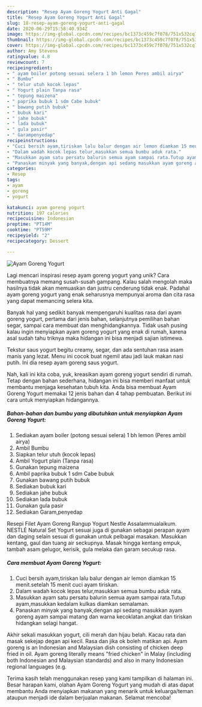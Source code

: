 ```yaml
---
description: "Resep Ayam Goreng Yogurt Anti Gagal"
title: "Resep Ayam Goreng Yogurt Anti Gagal"
slug: 18-resep-ayam-goreng-yogurt-anti-gagal
date: 2020-06-29T15:58:40.934Z
image: https://img-global.cpcdn.com/recipes/bc1373c459c7f078/751x532cq70/ayam-goreng-yogurt-foto-resep-utama.jpg
thumbnail: https://img-global.cpcdn.com/recipes/bc1373c459c7f078/751x532cq70/ayam-goreng-yogurt-foto-resep-utama.jpg
cover: https://img-global.cpcdn.com/recipes/bc1373c459c7f078/751x532cq70/ayam-goreng-yogurt-foto-resep-utama.jpg
author: Amy Stevens
ratingvalue: 4.8
reviewcount: 7
recipeingredient:
- " ayam boiler potong sesuai selera 1 bh lemon Peres ambil airya"
- " Bumbu"
- " telur utuh kocok lepas"
- " Yogurt plain Tanpa rasa"
- " tepung maizena"
- " paprika bubuk 1 sdm Cabe bubuk"
- " bawang putih bubuk"
- " bubuk kari"
- " jahe bubuk"
- " lada bubuk"
- " gula pasir"
- " Garampenyedap"
recipeinstructions:
- "Cuci bersih ayam,tiriskan lalu balur dengan air lemon diamkan 15 menit.setelah 15 menit cuci ayam tiriskan."
- "Dalam wadah kocok lepas telur,masukkan semua bumbu aduk rata."
- "Masukkan ayam satu persatu balurin semua ayam sampai rata.Tutup ayam,masukkan kedalam kulkas diamkan semalaman."
- "Panaskan minyak yang banyak,dengan api sedang masukkan ayam goreng ayam sampai matang dan warna kecoklatan.angkat dan tiriskan hidangkan selagi hangat."
categories:
- Resep
tags:
- ayam
- goreng
- yogurt

katakunci: ayam goreng yogurt 
nutrition: 197 calories
recipecuisine: Indonesian
preptime: "PT14M"
cooktime: "PT59M"
recipeyield: "2"
recipecategory: Dessert

---
```



![Ayam Goreng Yogurt](https://img-global.cpcdn.com/recipes/bc1373c459c7f078/751x532cq70/ayam-goreng-yogurt-foto-resep-utama.jpg)

Lagi mencari inspirasi resep ayam goreng yogurt yang unik? Cara membuatnya memang susah-susah gampang. Kalau salah mengolah maka hasilnya tidak akan memuaskan dan justru cenderung tidak enak. Padahal ayam goreng yogurt yang enak seharusnya mempunyai aroma dan cita rasa yang dapat memancing selera kita.

Banyak hal yang sedikit banyak mempengaruhi kualitas rasa dari ayam goreng yogurt, pertama dari jenis bahan, selanjutnya pemilihan bahan segar, sampai cara membuat dan menghidangkannya. Tidak usah pusing kalau ingin menyiapkan ayam goreng yogurt yang enak di rumah, karena asal sudah tahu triknya maka hidangan ini bisa menjadi sajian istimewa.

Tekstur saus yogurt begitu creamy, segar, dan ada sentuhan rasa asam manis yang lezat. Menu ini cocok buat ngemil atau jadi lauk makan nasi putih. Ini dia resep ayam goreng saus yogurt.


Nah, kali ini kita coba, yuk, kreasikan ayam goreng yogurt sendiri di rumah. Tetap dengan bahan sederhana, hidangan ini bisa memberi manfaat untuk membantu menjaga kesehatan tubuh kita. Anda bisa membuat Ayam Goreng Yogurt memakai 12 jenis bahan dan 4 tahap pembuatan. Berikut ini cara untuk menyiapkan hidangannya.

<!--inarticleads1-->

##### Bahan-bahan dan bumbu yang dibutuhkan untuk menyiapkan Ayam Goreng Yogurt:

1. Sediakan  ayam boiler (potong sesuai selera) 1 bh lemon (Peres ambil airya)
1. Ambil  Bumbu
1. Siapkan  telur utuh (kocok lepas)
1. Ambil  Yogurt plain (Tanpa rasa)
1. Gunakan  tepung maizena
1. Ambil  paprika bubuk 1 sdm Cabe bubuk
1. Gunakan  bawang putih bubuk
1. Sediakan  bubuk kari
1. Sediakan  jahe bubuk
1. Sediakan  lada bubuk
1. Gunakan  gula pasir
1. Sediakan  Garam,penyedap


Resepi Filet Ayam Goreng Rangup Yogurt Nestle Assalammualaikum. NESTLÉ Natural Set Yogurt sesuai juga di gunakan sebagai perapan ayam dan daging selain sesuai di gunakan untuk pelbagai masakan. Masukkan kentang, gaul dan tuang air seckupnya. Masak hingga kentang empuk, tambah asam gelugor, kerisik, gula melaka dan garam secukup rasa. 

<!--inarticleads2-->

##### Cara membuat Ayam Goreng Yogurt:

1. Cuci bersih ayam,tiriskan lalu balur dengan air lemon diamkan 15 menit.setelah 15 menit cuci ayam tiriskan.
1. Dalam wadah kocok lepas telur,masukkan semua bumbu aduk rata.
1. Masukkan ayam satu persatu balurin semua ayam sampai rata.Tutup ayam,masukkan kedalam kulkas diamkan semalaman.
1. Panaskan minyak yang banyak,dengan api sedang masukkan ayam goreng ayam sampai matang dan warna kecoklatan.angkat dan tiriskan hidangkan selagi hangat.


Akhir sekali masukkan yogurt, cili merah dan hijau belah. Kacau rata dan masak sekejap degan api kecil. Rasa dan jika ok boleh matikan api. Ayam goreng is an Indonesian and Malaysian dish consisting of chicken deep fried in oil. Ayam goreng literally means &#34;fried chicken&#34; in Malay (including both Indonesian and Malaysian standards) and also in many Indonesian regional languages (e.g. 

Terima kasih telah menggunakan resep yang kami tampilkan di halaman ini. Besar harapan kami, olahan Ayam Goreng Yogurt yang mudah di atas dapat membantu Anda menyiapkan makanan yang menarik untuk keluarga/teman ataupun menjadi ide dalam berjualan makanan. Selamat mencoba!
